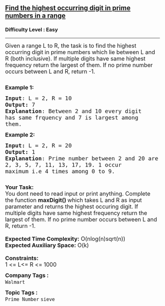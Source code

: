 <h2><a href="https://www.geeksforgeeks.org/problems/find-the-highest-occurring-digit-in-prime-numbers-in-a-range3634/1?page=1&category=sieve&status=unsolved&sortBy=difficulty">Find the highest occurring digit in prime numbers in a range</a></h2><h3>Difficulty Level : Easy</h3><hr><div class="problems_problem_content__Xm_eO"><p><span style="font-size: 18px;">Given a range&nbsp;L&nbsp;to&nbsp;R, the task is to find the highest occurring digit in prime numbers which lie between L and R (both inclusive). If multiple digits have same highest frequency return&nbsp;the largest of them. If no prime number occurs between L and R, return&nbsp;-1.</span><br>&nbsp;</p>
<p><span style="font-size: 18px;"><strong>Example 1:</strong></span></p>
<pre><span style="font-size: 18px;"><strong>Input</strong>: L = 2, R = 10
<strong>Output:</strong>&nbsp;7
<strong>Explanation</strong>: Between 2 and 10 every digit
has same frquency and 7 is largest among
them.</span></pre>
<p><span style="font-size: 18px;"><span style="font-size: 18px;"><strong>Example 2:</strong></span></span></p>
<pre><span style="font-size: 18px;"><strong>Input: </strong>L = 2, R = 20
<strong>Output:&nbsp;</strong>1
<strong>Explanation</strong>: Prime number between 2 and 20 are 
2, 3, 5, 7, 11, 13, 17, 19. 1 occur 
maximum i.e 4 times among 0 to 9.</span></pre>
<p><br><span style="font-size: 18px;"><strong>Your Task:&nbsp;&nbsp;</strong><br>You dont need to read input or print anything. Complete the function <strong>maxDigit()&nbsp;</strong>which takes L&nbsp;and R&nbsp;as input parameter and returns the highest occuring digit. If multiple digits have same highest frequency return&nbsp;the largest of them. If no prime number occurs between L and R, return&nbsp;-1.<br><br><strong>Expected Time Complexity:</strong> O(nlog(n)sqrt(n))<br><strong>Expected Auxiliary Space:</strong> O(k)<br><br><strong>Constraints:</strong><br>1 &lt;= L&lt;= R &lt;= 1000</span></p></div><p><span style=font-size:18px><strong>Company Tags : </strong><br><code>Walmart</code>&nbsp;<br><p><span style=font-size:18px><strong>Topic Tags : </strong><br><code>Prime Number</code>&nbsp;<code>sieve</code>&nbsp;